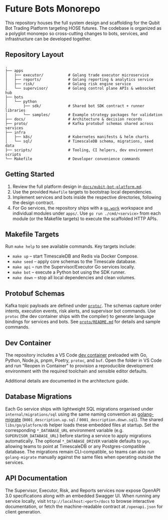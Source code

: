 # Future Bots Monorepo

This repository houses the full system design and scaffolding for the Qubit Bot Trading Platform targeting HOSE futures. The codebase is organized as a polyglot monorepo so cross-cutting changes to bots, services, and infrastructure can be developed together.

## Repository Layout

```
.
├── apps
│   ├── executor/           # Golang trade executor microservice
│   ├── reports/            # Golang reporting & analytics service
│   ├── risk/               # Golang risk engine service
│   └── supervisor/         # Golang control plane APIs & websocket hub
├── bots
│   └── python
│       ├── sdk/            # Shared bot SDK contract + runner libraries
│       └── samples/        # Example strategy packages for validation
├── docs/                   # Architecture & decision records
├── proto/                  # Kafka protobuf schemas shared across services
├── infra
│   ├── k8s/                # Kubernetes manifests & helm charts
│   └── sql/                # TimescaleDB schema, migrations, seed data
├── scripts/                # Tooling, CI helpers, dev environment scripts
└── Makefile                # Developer convenience commands
```

## Getting Started

1. Review the full platform design in [`docs/qubit-bot-platform.md`](docs/qubit-bot-platform.md).
2. Use the provided `Makefile` targets to bootstrap local dependencies.
3. Implement services and bots inside the respective directories, following the design contract.
4. For Go services, the repository ships with a [`go.work`](go.work) workspace and individual modules under `apps/`. Use
   `go run ./cmd/<service>` from each module (or the Makefile targets) to execute the scaffolded HTTP APIs.

## Makefile Targets

Run `make help` to see available commands. Key targets include:

- `make up` – start TimescaleDB and Redis via Docker Compose.
- `make seed` – apply core schemas to the Timescale database.
- `make api` – run the Supervisor/Executor Go services locally.
- `make bot` – execute a Python bot using the SDK runner.
- `make down` – stop all local dependencies and clean volumes.

## Protobuf Schemas

Kafka topic payloads are defined under [`proto/`](proto/). The schemas capture
order intents, execution events, risk alerts, and supervisor bot commands. Use
`protoc` (the dev container ships with the compiler) to generate language
bindings for services and bots. See [`proto/README.md`](proto/README.md) for
details and sample commands.

## Dev Container

The repository includes a VS Code [dev container](.devcontainer) preloaded with
Go, Python, Node.js, pnpm, Poetry, `protoc`, and `buf`. Open the folder in VS
Code and run "Reopen in Container" to provision a reproducible development
environment with the required toolchain and sensible editor defaults.

Additional details are documented in the architecture guide.

## Database Migrations

Each Go service ships with lightweight SQL migrations organised under `internal/migrations/sql` using the same naming convention as [golang-migrate](https://github.com/golang-migrate/migrate) (`0001_description.up.sql` / `0001_description.down.sql`). The shared `libs/go/platform/db` helper loads these embedded files at startup. Set the corresponding `*_DATABASE_URL` environment variable (e.g. `SUPERVISOR_DATABASE_URL`) before starting a service to apply migrations automatically. The optional `*_DATABASE_DRIVER` variable defaults to `pgx`, allowing teams to point at TimescaleDB or any Postgres-compatible database. The migrations remain CLI-compatible, so teams can also run `golang-migrate` manually against the same files when operating outside the services.

## API Documentation

The Supervisor, Executor, Risk, and Reports services now expose OpenAPI 3.0 specifications along with an embedded Swagger UI. When running any service locally, visit `http://localhost:<port>/docs` to browse interactive documentation, or fetch the machine-readable contract at `/openapi.json` for client generation.
